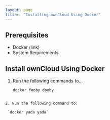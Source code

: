 ```yaml
---
layout: page
title:  "Installing ownCloud Using Docker"
---
```


## Prerequisites

* Docker (link)
* System Requirements


## Install ownCloud Using Docker


1. Run the following commands to...


    ```
    docker fooby dooby
  ```

2. Run the following command to:

   `docker yada yada`

